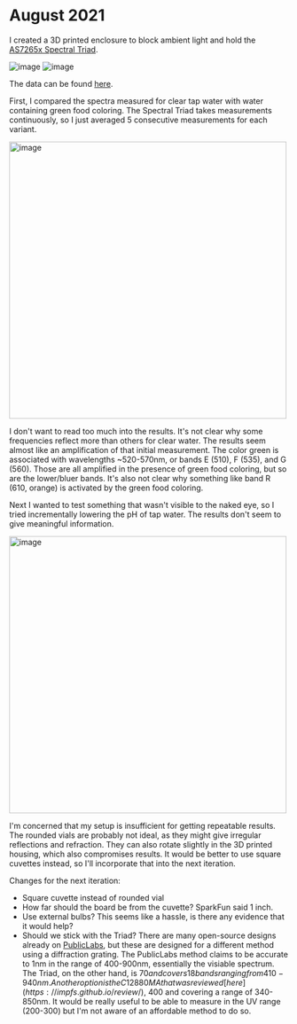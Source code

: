 # August 2021 

I created a 3D printed enclosure to block ambient light and hold the [AS7265x Spectral Triad](https://www.sparkfun.com/products/15050). 

![image](https://user-images.githubusercontent.com/10489972/132111227-0265ef75-c1a5-4978-a153-5cd524091712.png)
![image](https://user-images.githubusercontent.com/10489972/132111239-97fa0389-8421-47ce-a2ca-d7de65da5098.png)

The data can be found [here](https://docs.google.com/spreadsheets/d/18tIvDpiz1NvjK_i_9pyhub3FySeUjG97rWv8cSUtHuc/edit?usp=sharing). 

First, I compared the spectra measured for clear tap water with water containing green food coloring. The Spectral Triad takes measurements continuously, so I just averaged 5 consecutive measurements for each variant. 

<img width="500" alt="image" src="https://user-images.githubusercontent.com/10489972/132110630-2a6c5a75-afbe-4c98-a12b-bc3f0cdf3579.png">

I don't want to read too much into the results. It's not clear why some frequencies reflect more than others for clear water. The results seem almost like an amplification of that initial measurement. The color green is associated with wavelengths ~520-570nm, or bands E (510), F (535), and G (560). Those are all amplified in the presence of green food coloring, but so are the lower/bluer bands. It's also not clear why something like band R (610, orange) is activated by the green food coloring. 

Next I wanted to test something that wasn't visible to the naked eye, so I tried incrementally lowering the pH of tap water. The results don't seem to give meaningful information. 

<img width="500" alt="image" src="https://user-images.githubusercontent.com/10489972/132110935-caf0cd77-8933-48bd-9244-81829124613d.png">

I'm concerned that my setup is insufficient for getting repeatable results. The rounded vials are probably not ideal, as they might give irregular reflections and refraction. They can also rotate slightly in the 3D printed housing, which also compromises results. It would be better to use square cuvettes instead, so I'll incorporate that into the next iteration. 

Changes for the next iteration:
- Square cuvette instead of rounded vial
- How far should the board be from the cuvette? SparkFun said 1 inch. 
- Use external bulbs? This seems like a hassle, is there any evidence that it would help? 
- Should we stick with the Triad? There are many open-source designs already on [PublicLabs](), but these are designed for a different method using a diffraction grating. The PublicLabs method claims to be accurate to 1nm in the range of 400-900nm, essentially the visiable spectrum. The Triad, on the other hand, is $70 and covers 18 bands ranging from 410-940nm. Another option is the C12880MA that was reviewed [here](https://impfs.github.io/review/), ~$400 and covering a range of 340-850nm. It would be really useful to be able to measure in the UV range (200-300) but I'm not aware of an affordable method to do so. 

